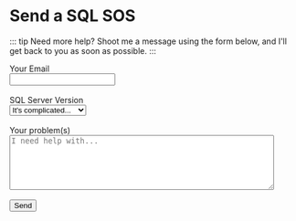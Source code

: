 # Send a SQL SOS

::: tip Need more help?
Shoot me a message using the form below, and I'll get back to you as soon as possible.
::: 

<form action="https://send.pageclip.co/4VbMDoV02C8aN7vFEjebO1Wbwrl0wRny/Contact" class="pageclip-form" method="post">
		<div class="form-group">
			<label>Your Email</label>
			<br />
			<input required type="email" name="email" placeholder="" />
		</div>
		<br />
		<div class="form-group">
			<label>SQL Server Version</label>
			<br />
			<select name="version" required="">
				<option value="complicated">It's complicated...</option>
				<option value="2008">SQL Express 2008</option>
				<option value="2012">SQL Express 2012</option>
				<option value="2014">SQL Express 2014</option>
				<option value="2016">SQL Express 2016</option>
				<option value="2017">SQL Express 2017</option>
				<option value="2017">SQL Express 2019</option>
			</select>
		</div>
		<br />
		<div class="form-group">
			<label>Your problem(s)</label>
			<br />
			<textarea required minlength="10" cols="55" rows="6" placeholder="I need help with..."></textarea>
		</div>
	  <br />
	  <button type="submit" class="pageclip-form__submit--dark-loader">
		<span>Send</span>
	  </button>
	</form>